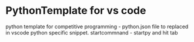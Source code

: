 # PythonTemplate for vs code
python template for competitive programming - python.json file to replaced in vscode python specific snippet. startcommnand - startpy and hit tab
